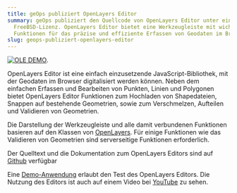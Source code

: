 ```yaml
---
title: geOps publiziert OpenLayers Editor
summary: geOps publiziert den Quellcode von OpenLayers Editor unter einer
  FreeBSD-Lizenz. OpenLayers Editor bietet eine Werkzeugleiste mit wichtigen
  Funktionen für das präzise und effiziente Erfassen von Geodaten im Browser.
slug: geops-publiziert-openlayers-editor
---
```

[![OLE DEMO](/images/blog/openlayers-editor-released/ole-demo-screenshot.png "OLE Demo")](http://ole.geops.de).

OpenLayers Editor ist eine einfach einzusetzende JavaScript-Bibliothek, mit der Geodaten im Browser digitalisiert werden können. Neben dem einfachen Erfassen und Bearbeiten von Punkten, Linien und Polygonen bietet OpenLayers Editor Funktionen zum Hochladen von Shapedateien, Snappen auf bestehende Geometrien, sowie zum Verschmelzen, Aufteilen und Validieren von Geometrien.

Die Darstellung der Werkzeugleiste und alle damit verbundenen Funktionen basieren auf den Klassen von [OpenLayers](http://openlayers.org "openlayers.org"). Für einige Funktionen wie das Validieren von Geometrien sind serverseitige Funktionen erforderlich.

Der Quelltext und die Dokumentation zum OpenLayers Editors sind auf [Github](https://github.com/geops/ole "OLE auf Github") verfügbar

Eine [Demo-Anwendung](http://ole.geops.de "OpenLayers Editor Demo") erlaubt den Test des OpenLayers Editors. Die Nutzung des Editors ist auch auf einem Video bei [YouTube](http://www.youtube.com/watch?v=eJQIN7j2r9o "YouTube Video Geodata editing") zu sehen.